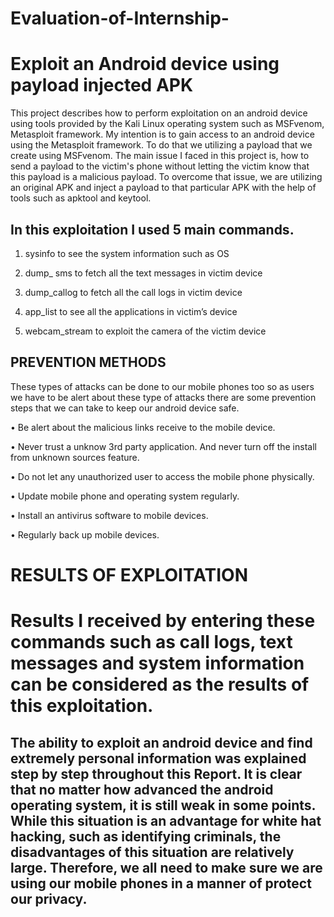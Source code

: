 # Evaluation-of-Internship-
# Exploit an Android device using payload injected APK

This project describes how to perform exploitation on an android device using tools provided by the Kali Linux operating system such as MSFvenom, Metasploit framework. My intention is to gain access to an android device using the Metasploit framework. To do that we utilizing a payload that we create using MSFvenom. The main issue I faced in this project is, how to send a payload to the victim's phone without letting the victim know that this payload is a malicious payload. To overcome that issue, we are utilizing an original APK and inject a payload to that particular APK with the help of tools such as apktool and keytool.



## In this exploitation I used 5 main commands.

1.	sysinfo to see the system information such as OS

2.	dump_ sms to fetch all the text messages in victim device

3.	dump_callog to fetch all the call logs in victim device

4.	app_list to see all the applications in victim’s device

5.	webcam_stream to exploit the camera of the victim device




## PREVENTION METHODS


These types of attacks can be done to our mobile phones too so as users we have to be alert about these type of attacks there are some prevention steps that we can take to keep our android device safe.



•	Be alert about the malicious links receive to the mobile device.

•	Never trust a unknow 3rd party application. And never turn off the install from unknown sources feature.


•	Do not let any unauthorized user to access the mobile phone physically.

•	Update mobile phone and operating system regularly.

•	Install an antivirus software to mobile devices.

•	Regularly back up mobile devices.




# RESULTS OF EXPLOITATION

# Results I received by entering these commands such as call logs, text messages and system information can be considered as the results of this exploitation.

## The ability to exploit an android device and find extremely personal information was explained step by step throughout this Report. It is clear that no matter how advanced the android operating system, it is still weak in some points. While this situation is an advantage for white hat hacking, such as identifying criminals, the disadvantages of this situation are relatively large. Therefore, we all need to make sure we are using our mobile phones in a manner of protect our privacy.
